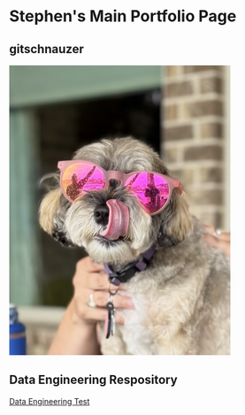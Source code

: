 # Stephen's Main Portfolio Page

## gitschnauzer
<img src="Schnauzerpic.jpg" width='400'/>

## Data Engineering Respository
<a href="https://codo0001.github.io/dataengineering"> Data Engineering Test </a>
